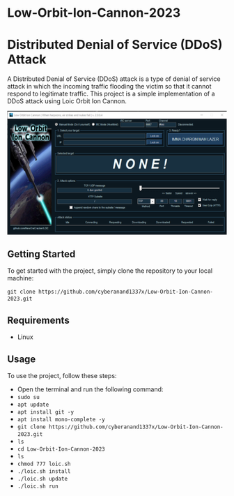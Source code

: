 # Low-Orbit-Ion-Cannon-2023

# Distributed Denial of Service (DDoS) Attack

A Distributed Denial of Service (DDoS) attack is a type of denial of service attack in which the incoming traffic flooding the victim so that it cannot respond to legitimate traffic. This project is a simple implementation of a DDoS attack using
Loic Orbit Ion Cannon.


![IMAGE](./assets/anand.gif)

## Getting Started

To get started with the project, simply clone the repository to your local machine:

```
git clone https://github.com/cyberanand1337x/Low-Orbit-Ion-Cannon-2023.git
```

## Requirements

- Linux

## Usage

To use the project, follow these steps:

- Open the terminal and run the following command:
- `sudo su`
- `apt update`
- `apt install git -y`
- `apt install mono-complete -y`
- `git clone https://github.com/cyberanand1337x/Low-Orbit-Ion-Cannon-2023.git`
- `ls`
- `cd Low-Orbit-Ion-Cannon-2023`
- `ls`
- `chmod 777 loic.sh`
- `./loic.sh install`
- `./loic.sh update`
- `./loic.sh run`
